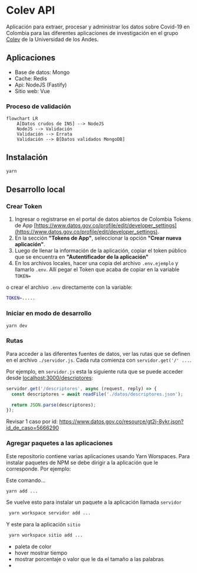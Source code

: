 # Colev API

Aplicación para extraer, procesar y administrar los datos sobre Covid-19 en Colombia para las diferentes aplicaciones de investigación en el grupo [Colev](https://colev.uniandes.edu.co/) de la Universidad de los Andes.

## Aplicaciones

- Base de datos: Mongo
- Cache: Redis
- Api: NodeJS (Fastify)
- Sitio web: Vue

### Proceso de validación

```mermaid
flowchart LR
    A[Datos crudos de INS] --> NodeJS
    NodeJS --> Validación
    Validación --> Errata
    Validación --> B[Datos validados MongoDB]
```

## Instalación

```bash
yarn
```

## Desarrollo local

### Crear Token

1. Ingresar o registrarse en el portal de datos abiertos de Colombia Tokens de App [https://www.datos.gov.co/profile/edit/developer_settings](https://www.datos.gov.co/profile/edit/developer_settings).
2. En la sección **"Tokens de App"**, seleccionar la opción **"Crear nueva aplicación"**.
3. Luego de llenar la información de la aplicación, copiar el token público que se encuentra en **"Autentificador de la aplicación"**
4. En los archivos locales, hacer una copia del archivo `.env.ejemplo` y llamarlo `.env`. Allí pegar el Token que acaba de copiar en la variable `TOKEN=`

o crear el archivo `.env` directamente con la variable:

```bash
TOKEN=.....
```

### Iniciar en modo de desarrollo

```bash
yarn dev
```

### Rutas

Para acceder a las diferentes fuentes de datos, ver las rutas que se definen en el archivo `./servidor.js`. Cada ruta comienza con `servidor.get('/' ...`.

Por ejemplo, en `servidor.js` esta la siguiente ruta que se puede acceder desde [localhost:3000/descriptores](http://localhost:3000/descriptores):

```js
servidor.get('/descriptores', async (request, reply) => {
  const descriptores = await readFile('./datos/descriptores.json');

  return JSON.parse(descriptores);
});
```

Revisar 1 caso por id: https://www.datos.gov.co/resource/gt2j-8ykr.json?id_de_caso=5666290

### Agregar paquetes a las aplicaciones

Este repositorio contiene varias aplicaciones usando Yarn Worspaces. Para instalar paquetes de NPM se debe dirigir a la aplicación que le corresponde. Por ejemplo:

Este comando...

```bash
yarn add ...
```

Se vuelve esto para instalar un paquete a la aplicación llamada `servidor`

```bash
 yarn workspace servidor add ...
```

Y este para la aplicación `sitio`

```bash
 yarn workspace sitio add ...
```

- paleta de color
- hover mostrar tiempo
- mostrar porcentaje o valor que le da el tamaño a las palabras
-
